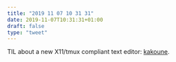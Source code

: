 ```yaml
---
title: "2019 11 07 10 31 31"
date: 2019-11-07T10:31:31+01:00
draft: false
type: "tweet"
---
```

TIL about a new X11/tmux compliant text editor: [kakoune](http://kakoune.org).

